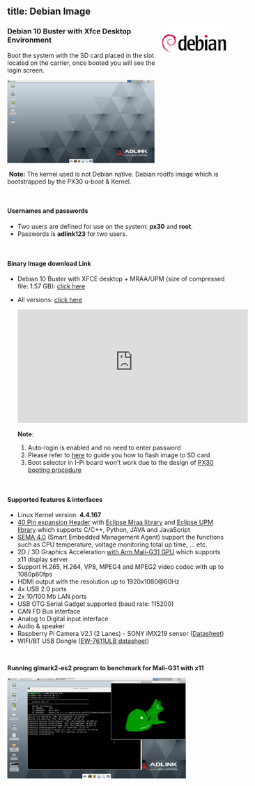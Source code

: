 title: Debian Image
---


 <img align="right" src="DebianImages.assets/debian-logo.jpg" width ="150"/>

### Debian 10 Buster with Xfce Desktop Environment

Boot the system with the SD card placed in the slot located on the carrier, once booted you will see the login screen.

<img src="DebianImages.assets/Screenshot_2020-04-23_07-31-23-1587627343117.png" alt="Screenshot_2020-04-23_07-31-23" style="zoom: 33%;" />

​       **Note:** The kernel used is not Debian native. Debian rootfs image which is bootstrapped by the PX30 u-boot & Kernel.



<br>

#### Usernames and passwords

   * Two users are defined for use on the system: **px30** and **root**.
   * Passwords is **adlink123** for two users.

<br>

#### Binary Image download Link

* Debian 10 Buster with XFCE desktop + MRAA/UPM (size of compressed file: 1.57 GB): [click here](https://hq0epm0west0us0storage.blob.core.windows.net/public/SMARC/LEC-PX30/Images/Debian/LEC-PX30-IPi-SMARC-Debian-10-xfce-2v6-20200924.zip)

* All versions: <a data-toggle="collapse" data-target="#demo" href="#">click here</a>

    <div id="demo" class="iframe-container collapse" style="z-index: 100; background-color: white;"><iframe class="download-area" src="https://hq0epm0west0us0storage.z22.web.core.windows.net/?prefix=public/SMARC/LEC-PX30/Images/Debian/&amp;pageLevel=0" scrolling="no">
      	</iframe></div>
    <style>
    .iframe-container {
        width: 110%;
    }
    .download-area {
    	width:100%;
      min-height: 260px;
      height: 260px;
      border: none;
    }
    </style>

  

  **Note**: 

  1. Auto-login is enabled and no need to enter password   
  2. Please refer to [here](https://docs.ipi.wiki/iot_pi/HowToFlashImage.html#To-Flash-the-Ubuntu-Debian-Image) to guide you how to flash image to SD card
  3. Boot selector in I-Pi board won't work due to the design of [PX30 booting procedure](PX30BootFlow.html)





<br>

#### Supported features & interfaces 

* Linux Kernel version: **4.4.167**
* [40 Pin expansion Header](UserInterfaces.html) with [Eclipse Mraa library](https://github.com/eclipse/mraa) and [Eclipse UPM library](https://github.com/eclipse/upm) which supports C/C++, Python, JAVA and JavaScript 
* [SEMA 4.0](https://adlink-epm.github.io/sema-doc/#/) (Smart Embedded Management Agent) support the functions such as CPU temperature, voltage monitoring  total up time, ... etc.
* 2D / 3D Graphics Acceleration [with Arm Mali-G31 GPU](https://developer.arm.com/ip-products/graphics-and-multimedia/mali-gpus/mali-g31-gpu) which supports x11 display server
* Support H.265, H.264, VP8, MPEG4 and MPEG2 video codec with up to 1080p60fps
* HDMI output with the resolution up to 1920x1080@60Hz
* 4x USB 2.0  ports
* 2x  10/100 Mb LAN ports 
* USB OTG Serial Gadget supported (baud rate: 115200)
* CAN FD Bus interface
* Analog to Digital input interface
* Audio & speaker
* Raspberry Pi Camera V2.1 (2 Lanes) - SONY iMX219 sensor ([Datasheet](https://www.raspberrypi.org/documentation/hardware/camera/))  
* WIFI/BT USB Dongle ([EW-7611ULB datasheet](https://www.edimax.com/edimax/mw/cufiles/files/download/datasheet/EW-7611ULB_datasheet_English.pdf))

 <br>

**Running glmark2-es2 program to benchmark for Mali-G31 with x11**

<img src="DebianImages.assets/glmark2_debian.png" alt="glmark2_debian" style="zoom: 40%;" />

